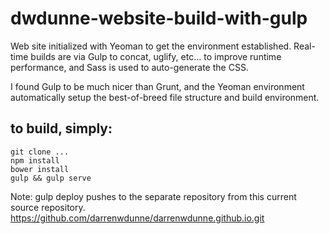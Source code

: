 # dwdunne-website-build-with-gulp

Web site initialized with Yeoman to get the environment established. Real-time builds are via Gulp to concat, uglify, etc... to improve runtime performance, and Sass is used to auto-generate the CSS.  

I found Gulp to be much nicer than Grunt, and the Yeoman environment automatically setup the best-of-breed file structure and build environment.


## to build, simply:

```
git clone ...
npm install
bower install
gulp && gulp serve
```

Note: gulp deploy pushes to the separate repository from this current source repository.
https://github.com/darrenwdunne/darrenwdunne.github.io.git
